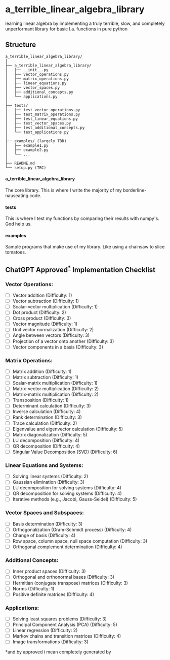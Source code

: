 # a_terrible_linear_algebra_library
learning linear algebra by implementing a truly terrible, slow, and completely unperformant library for basic l.a. functions in pure python


## Structure

```
a_terrible_linear_algebra_library/
│
├── a_terrible_linear_algebra_library/
│   ├── __init__.py
│   ├── vector_operations.py
│   ├── matrix_operations.py
│   ├── linear_equations.py
│   ├── vector_spaces.py
│   ├── additional_concepts.py
│   └── applications.py
│
├── tests/
│   ├── test_vector_operations.py
│   ├── test_matrix_operations.py
│   ├── test_linear_equations.py
│   ├── test_vector_spaces.py
│   ├── test_additional_concepts.py
│   └── test_applications.py
│
├── examples/ (largely TBD)
│   ├── example1.py
│   ├── example2.py
│   └── ...
│
├── README.md
└── setup.py (TBC)

```

#### a_terrible_linear_algebra_library

The core library. This is where I write the majority of my borderline-nauseating code.


#### tests

This is where I test my functions by comparing their results with numpy's. God help us.

#### examples

Sample programs that make use of my library. Like using a chainsaw to slice tomatoes.


## ChatGPT Approved<sup>[*](#blatant-deception)</sup> Implementation Checklist

### Vector Operations:

- [ ] Vector addition (Difficulty: 1)
- [ ] Vector subtraction (Difficulty: 1)
- [ ] Scalar-vector multiplication (Difficulty: 1)
- [ ] Dot product (Difficulty: 2)
- [ ] Cross product (Difficulty: 3)
- [ ] Vector magnitude (Difficulty: 1)
- [ ] Unit vector normalization (Difficulty: 2)
- [ ] Angle between vectors (Difficulty: 3)
- [ ] Projection of a vector onto another (Difficulty: 3)
- [ ] Vector components in a basis (Difficulty: 3)

### Matrix Operations:

- [ ] Matrix addition (Difficulty: 1)
- [ ] Matrix subtraction (Difficulty: 1)
- [ ] Scalar-matrix multiplication (Difficulty: 1)
- [ ] Matrix-vector multiplication (Difficulty: 2)
- [ ] Matrix-matrix multiplication (Difficulty: 2)
- [ ] Transposition (Difficulty: 1)
- [ ] Determinant calculation (Difficulty: 3)
- [ ] Inverse calculation (Difficulty: 4)
- [ ] Rank determination (Difficulty: 3)
- [ ] Trace calculation (Difficulty: 2)
- [ ] Eigenvalue and eigenvector calculation (Difficulty: 5)
- [ ] Matrix diagonalization (Difficulty: 5)
- [ ] LU decomposition (Difficulty: 4)
- [ ] QR decomposition (Difficulty: 4)
- [ ] Singular Value Decomposition (SVD) (Difficulty: 6)

### Linear Equations and Systems:

- [ ] Solving linear systems (Difficulty: 2)
- [ ] Gaussian elimination (Difficulty: 3)
- [ ] LU decomposition for solving systems (Difficulty: 4)
- [ ] QR decomposition for solving systems (Difficulty: 4)
- [ ] Iterative methods (e.g., Jacobi, Gauss-Seidel) (Difficulty: 5)

### Vector Spaces and Subspaces:

- [ ] Basis determination (Difficulty: 3)
- [ ] Orthogonalization (Gram-Schmidt process) (Difficulty: 4)
- [ ] Change of basis (Difficulty: 4)
- [ ] Row space, column space, null space computation (Difficulty: 3)
- [ ] Orthogonal complement determination (Difficulty: 4)

### Additional Concepts:

- [ ] Inner product spaces (Difficulty: 3)
- [ ] Orthogonal and orthonormal bases (Difficulty: 3)
- [ ] Hermitian (conjugate transpose) matrices (Difficulty: 3)
- [ ] Norms (Difficulty: 1)
- [ ] Positive definite matrices (Difficulty: 4)

### Applications:

- [ ] Solving least squares problems (Difficulty: 3)
- [ ] Principal Component Analysis (PCA) (Difficulty: 5)
- [ ] Linear regression (Difficulty: 2)
- [ ] Markov chains and transition matrices (Difficulty: 4)
- [ ] Image transformations (Difficulty: 3)

<a name="blatant-deception">*and by approved i mean completely generated by</a>